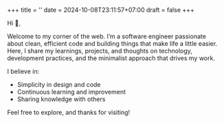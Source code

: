 +++
title = ''
date = 2024-10-08T23:11:57+07:00
draft = false
+++

Hi 👋,

Welcome to my corner of the web. I’m a software engineer passionate about clean, efficient code and building things that make life a little easier. Here, I share my learnings, projects, and thoughts on technology, development practices, and the minimalist approach that drives my work.

I believe in:

- Simplicity in design and code
- Continuous learning and improvement
- Sharing knowledge with others

Feel free to explore, and thanks for visiting!
